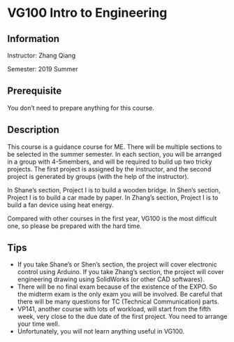 # VG100 Intro to Engineering

## Information

Instructor: Zhang Qiang

Semester: 2019 Summer

## Prerequisite

You don’t need to prepare anything for this course.

## Description

This course is a guidance course for ME. There will be multiple sections to be selected in the summer semester. In each section, you will be arranged in a group with 4-5members, and will be required to build up two tricky projects. The first project is assigned by the instructor, and the second project is generated by groups (with the help of the instructor).

In Shane’s section, Project I is to build a wooden bridge. In Shen’s section, Project I is to build a car made by paper. In Zhang’s section, Project I is to build a fan device using heat energy.

Compared with other courses in the first year, VG100 is the most difficult one, so please be prepared with the hard time.

## Tips

- If you take Shane’s or Shen’s section, the project will cover electronic control using Arduino. If you take Zhang’s section, the project will cover engineering drawing using SolidWorks (or other CAD softwares).
- There will be no final exam because of the existence of the EXPO. So the midterm exam is the only exam you will be involved. Be careful that there will be many questions for TC (Technical Communication) parts.
- VP141, another course with lots of workload, will start from the fifth week, very close to the due date of the first project. You need to arrange your time well.
- Unfortunately, you will not learn anything useful in VG100.
